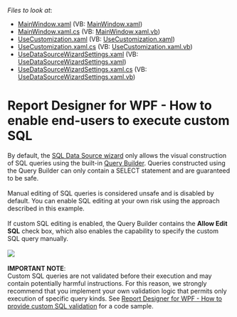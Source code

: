 <!-- default file list -->
*Files to look at*:

* [MainWindow.xaml](./CS/EnableCustomSql/MainWindow.xaml) (VB: [MainWindow.xaml](./VB/EnableCustomSql/MainWindow.xaml))
* [MainWindow.xaml.cs](./CS/EnableCustomSql/MainWindow.xaml.cs) (VB: [MainWindow.xaml.vb](./VB/EnableCustomSql/MainWindow.xaml.vb))
* [UseCustomization.xaml](./CS/EnableCustomSql/UseCustomization.xaml) (VB: [UseCustomization.xaml](./VB/EnableCustomSql/UseCustomization.xaml))
* [UseCustomization.xaml.cs](./CS/EnableCustomSql/UseCustomization.xaml.cs) (VB: [UseCustomization.xaml.vb](./VB/EnableCustomSql/UseCustomization.xaml.vb))
* [UseDataSourceWizardSettings.xaml](./CS/EnableCustomSql/UseDataSourceWizardSettings.xaml) (VB: [UseDataSourceWizardSettings.xaml](./VB/EnableCustomSql/UseDataSourceWizardSettings.xaml))
* [UseDataSourceWizardSettings.xaml.cs](./CS/EnableCustomSql/UseDataSourceWizardSettings.xaml.cs) (VB: [UseDataSourceWizardSettings.xaml.vb](./VB/EnableCustomSql/UseDataSourceWizardSettings.xaml.vb))
<!-- default file list end -->
# Report Designer for WPF - How to enable end-users to execute custom SQL


By default, the <a href="https://documentation.devexpress.com/#XtraReports/CustomDocument114850">SQL Data Source wizard</a> only allows the visual construction of SQL queries using the built-in <a href="https://documentation.devexpress.com/#XtraReports/CustomDocument117846">Query Builder</a>. Queries constructed using the Query Builder can only contain a SELECT statement and are guaranteed to be safe.<br><br>Manual editing of SQL queries is considered unsafe and is disabled by default. You can enable SQL editing at your own risk using the approach described in this example.<br><br>If custom SQL editing is enabled, the Query Builder contains the <strong>Allow Edit SQL</strong> check box, which also enables the capability to specify the custom SQL query manually.<br><br><img src="https://raw.githubusercontent.com/DevExpress-Examples/report-designer-for-wpf-how-to-enable-end-users-to-execute-custom-sql-t504221/17.1.3+/media/d6b6a99f-2108-11e7-80bf-00155d62480c.png"><br><br><strong>IMPORTANT NOTE</strong>:<br>Custom SQL queries are not validated before their execution and may contain potentially harmful instructions. For this reason, we strongly recommend that you implement your own validation logic that permits only execution of specific query kinds. See <a href="https://www.devexpress.com/example=T564363">Report Designer for WPF - How to provide custom SQL validation</a> for a code sample.

<br/>


